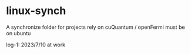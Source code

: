 # linux-synch
A synchronize folder for projects rely on cuQuantum / openFermi must be on ubuntu

log-1: 2023/7/10 at work